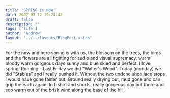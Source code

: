 ```yaml
---
title: 'SPRING is Now'
date: 2007-03-12 19:24:42
draft: false
description: ""
tags: ['life']
author: 'Andrew'
layout: '../../layouts/BlogPost.astro'
---
```


For the now and here spring is with us, the blossom on the trees, the birds and the flowers are all fighting for audio and visual supremacy, warm bloody warm gorgeous days sunny and blue skied and perfect. I love spring! Running - Last Friday we did "Walter's Wood". Today (monday) we did "Stables" and I really pushed it. Without the two undone shoe lace stops I would have gone faster but. Ground really drying out, mud gone and can grip the earth again. In t-shirt and shorts, really gorgeous day out there and soo warm out of the brisk wind along the base of the hill.
